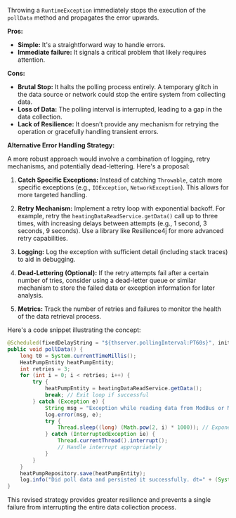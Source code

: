 Throwing a `RuntimeException` immediately stops the execution of the `pollData` method and propagates the error upwards.

**Pros:**

*   **Simple:** It's a straightforward way to handle errors.
*   **Immediate failure:** It signals a critical problem that likely requires attention.

**Cons:**

*   **Brutal Stop:** It halts the polling process entirely.  A temporary glitch in the data source or network could stop the entire system from collecting data.
*   **Loss of Data:**  The polling interval is interrupted, leading to a gap in the data collection.
*   **Lack of Resilience:** It doesn’t provide any mechanism for retrying the operation or gracefully handling transient errors.

**Alternative Error Handling Strategy:**

A more robust approach would involve a combination of logging, retry mechanisms, and potentially dead-lettering. Here's a proposal:

1.  **Catch Specific Exceptions:** Instead of catching `Throwable`, catch more specific exceptions (e.g., `IOException`, `NetworkException`). This allows for more targeted handling.

2.  **Retry Mechanism:** Implement a retry loop with exponential backoff.  For example, retry the `heatingDataReadService.getData()` call up to three times, with increasing delays between attempts (e.g., 1 second, 3 seconds, 9 seconds).  Use a library like Resilience4j for more advanced retry capabilities.

3.  **Logging:** Log the exception with sufficient detail (including stack traces) to aid in debugging.

4.  **Dead-Lettering (Optional):** If the retry attempts fail after a certain number of tries, consider using a dead-letter queue or similar mechanism to store the failed data or exception information for later analysis.

5.  **Metrics:** Track the number of retries and failures to monitor the health of the data retrieval process.

Here's a code snippet illustrating the concept:

```java
@Scheduled(fixedDelayString = "${thserver.pollingInterval:PT60s}", initialDelay = 0)
public void pollData() {
    long t0 = System.currentTimeMillis();
    HeatPumpEntity heatPumpEntity;
    int retries = 3;
    for (int i = 0; i < retries; i++) {
        try {
            heatPumpEntity = heatingDataReadService.getData();
            break; // Exit loop if successful
        } catch (Exception e) {
            String msg = "Exception while reading data from ModBus or MockService. Attempt: " + (i + 1);
            log.error(msg, e);
            try {
                Thread.sleep((long) (Math.pow(2, i) * 1000)); // Exponential backoff
            } catch (InterruptedException ie) {
                Thread.currentThread().interrupt();
                // Handle interrupt appropriately
            }
        }
    }
    heatPumpRepository.save(heatPumpEntity);
    log.info("Did poll data and persisted it successfully. dt=" + (System.currentTimeMillis() - t0));
}
```

This revised strategy provides greater resilience and prevents a single failure from interrupting the entire data collection process.